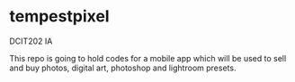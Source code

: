 # tempestpixel
DCIT202 IA

This repo is going to hold codes for a mobile app which will be used to sell and buy photos, digital art, photoshop and lightroom presets.
